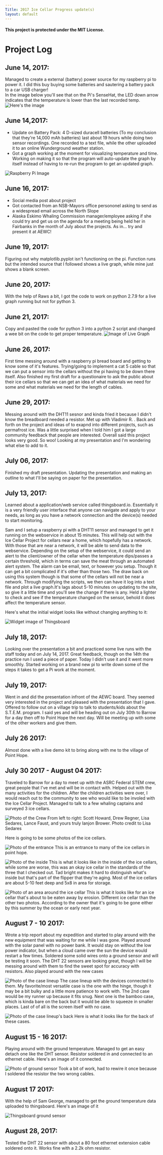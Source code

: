 ```yaml
---
Title: 2017 Ice Cellar Progress update(s)
layout: default
---
```

#### This project is protected under the MIT License. 

# Project Log
## June 14, 2017: 
Managed to create a external (battery) power source for my raspberry pi to power it. I did this buy buying some batteries and sautering a battery pack to a car USB charger!  
In the image below you'll see that on the Pi's SenseHat, the LED down arrow indicates that the temperature is lower than the last recorded temp.   
![Here's the image](http://i.imgur.com/ujtKcgH.jpg)  

## June 14,2017:
* Update on Battery Pack: 4 D-sized duracell batteries (To my conclusion that they're 14,000 mAh batteries) last about 19 hours while doing two sensor recordings. One recorded to a text file, while the other uploaded it to an online Wunderground weather station.  
* Got a graph working at the moment for visualizing temperature and time. Working on making it so that the program will auto-update the graph by itself instead of having to re-run the program to get an updated graph. 

![Raspberry Pi Image](http://i.imgur.com/MFdY0VO.png) 

## June 16, 2017: 
* Social media post about project
* Got contacted from an NSB-Mayors office persononel asking to send as a widespread email across the North Slope  
* Alaska Eskimo Whaling Commission manager/employee asking if she could try and get us on the agenda for a meeting being held her in Fairbanks in the month of July about the projects. As in... try and present it at AEWC!

## June 19, 2017: 
Figuring out why matplotlib.pyplot isn't functioning on the pi. Function runs but the intended source that I followed shows a live graph, while mine just shows a blank screen. 

## June 20, 2017: 
With the help of Raws a bit, I got the code to work on python 2.7.9 for a live graph running but not for python 3. 

## June 21, 2017: 
Copy and pasted the code for python 3 into a python 2 script and changed a wee bit on the code to get proper temperature.
![Image of Live Graph](http://i.imgur.com/kUcKDAH.jpg) 

## June 26, 2017: 
First time messing around with a raspberry pi bread board and getting to know some of it's features. Trying/going to implement a cat 5 cable so that we can put a sensor into the cellars without the pi having to be down there itself. Also finished my first draft for a questionaire to ask the public about their ice cellars so that we can get an idea of what materials we need for some and what materials we need for the length of cables. 

## June 29, 2017: 
Messing around with the DHT11 sesnor and kinda fried it because I didn't know the breadboard needed a resistor. Met up with Vladimir R. . Back and forth on the project and ideas of to exapnd into different projects, such as permafrost ice. Was a little surprised when I told him I got a large community feedback that people are interested. Overall said this project looks very good. So woo! Looking at my presentation and I'm wondering what else to add to it.

## July 06, 2017: 
Finished my draft presentation. Updating the presentation and making an outline to what I'll be saying on paper for the presentation. 

## July 13, 2017: 
Learned about a application/web service called thingsboard.io. Essentially it is a very friendly user interface that anyone can navigate and apply to your needs, as long as you have a network connection and the device(s) needed to start monitoring. 

Sam and I setup a raspberry pi with a DHT11 sensor and managed to get it running on the webservice in about 15 minutes. This will help out with the Ice Cellar Project for cellars near a home, which hopefully has a network. With those that are near a network, it will be able to send data to the webservice. Depending on the setup of the webservice, it could send an alert to the client/owner of the cellar when the temperature dips/passes a certain threshold, which in terms can save the meat through an automated alert system. The alarm can be email, text, or however you setup. Though it can get a bit complicated if it's other than those two. The draw back on using this system though is that some of the cellars will not be near a network. Through modifying the scripts, we then can have it log into a text file and plot a live graph.It's lags about 5-10 minutes on updating to the site, so give it a little time and you'll see the change if there is any. Held a lighter to check and see if the temperature changed on the sensor, behold it does affect the temperature sensor.   

Here's what the initial widget looks like without changing anything to it: 

![Widget image of Thingsboard](http://i.imgur.com/l5zSY8E.png) 

## July 18, 2017: 
Looking over the presentation a bit and practiced some live runs with the staff today and on July 14, 2017. Great feedback, though on the 14th the practice run I used a piece of paper. Today I didn't use it and it went more smoothly. Started working on a brand new pi to write down some of the steps it takes to get a Pi work at the moment. 

## July 19, 2017: 
Went in and did the presentation infront of the AEWC board. They seemed very interested in the project and pleased with the presentation that I gave. Offered to follow out on a village trip to talk to students/kids about the S.T.E.M. program. I said yes and will be heading out on July 30th to Barrow for a day then off to Point Hope the next day. Will be meeting up with some of the other workers and give them.

## July 26 2017: 
Almost done with a live demo kit to bring along with me to the village of Point Hope. 

## July 30 2017 - August 04 2017: 
Traveled to Barrow for a day to meet up with the ASRC Federal STEM crew, great people that I've met and will be in contact with. Helped out with the many activities for the children. After the children activities were over, I would reach out to the community to see who would like to be involed with the Ice Cellar Project. Managed to talk to a few whaling captains and surveyed 3 ice cellars. 

![Photo of the Crew](http://i.imgur.com/I7KPJix.jpg) From left to right: Scott Howard, Drew Regner, Lisa Sedares, Lance Faust, and yours truly Ianjon Brower. Photo credit to Lisa Sedares

Here is going to be some photos of the ice cellars. 

![Photo of the entrance](http://i.imgur.com/qK03hLi.jpg) This is an entrance to many of the ice cellars in point hope. 

![Photo of the inside](http://i.imgur.com/ote1m5t.jpg) This is what it looks like in the inside of the ice cellars, while some are worse, this was an okay ice cellar in the standards of the three that I checked out. Tad bright makes it hard to distinguish what's inside but that's part of the flipper that they're aging. Most of the ice cellars are about 5-10 feet deep and 5x8 in area for storage. 

![Photo of an area around the ice cellar](http://i.imgur.com/3Kh5C2E.jpg) This is what it looks like for an ice cellar that's about to be eaten away by erosion. Different ice cellar than the other two photos. According to the owner that it's going to be gone either by this summer by the ocean or early next year. 

## August 7 - 10 2017: 
Wrote a trip report about my expedition and started to play around with the new equipment that was waiting for me while I was gone. Played around with the solar panel with no power bank. It would stay on without the low power indicator, but when a cloud came over the sun the device would restart a few times. Soldered some solid wires onto a ground sensor and will be testing it soon. The DHT 22 sensors are looking great, though I will be messing around with them to find the sweet spot for accuracy with resistors. Also played around with the new cases

![Photo of the case lineup](http://i.imgur.com/aByt4cZ.jpg) 
The case lineup with the devices connected to them.  My favorite/most versatile case is the one with the hinge, though it may be a bit bulky and a little more patience to work with. The 2nd case would be my runner up because it fits snug. Next one is the bamboo case, which is kinda bare on the back but it would be able to squeeze in smaller places. Last of of all is the screen itself with no case. 

![Photo of the case lineup's back](http://i.imgur.com/fWsIja7.jpg) 
Here is what it looks like for the back of these cases.

## August 15 - 16 2017: 
Playing around with the ground temperature. Managed to get an easy detach one like the DHT sensor. Resistor soldered in and connected to an ethernet cable. Here's an image of it connected. 

![Photo of ground sensor](http://i.imgur.com/xVFw43g.jpg) 
Took a bit of work, had to rewire it once because I soldered the resistor the two wrong cables.

## August 17 2017: 
With the help of Sam George, managed to get the ground temperature data uploaded to thingsboard. Here's an image of it

![Thingsboard ground sensor](http://i.imgur.com/Mn6qFL3.png)

## August 28, 2017: 
Tested the DHT 22 sensor with about a 80 foot ethernet extension cable soldered onto it. Works fine with a 2.2k ohm resistor. 


